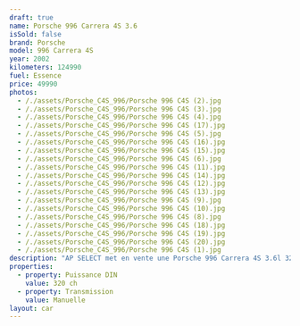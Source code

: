 ```yaml
---
draft: true
name: Porsche 996 Carrera 4S 3.6
isSold: false
brand: Porsche
model: 996 Carrera 4S
year: 2002
kilometers: 124990
fuel: Essence
price: 49990
photos:
  - /./assets/Porsche_C4S_996/Porsche 996 C4S (2).jpg
  - /./assets/Porsche_C4S_996/Porsche 996 C4S (3).jpg
  - /./assets/Porsche_C4S_996/Porsche 996 C4S (4).jpg
  - /./assets/Porsche_C4S_996/Porsche 996 C4S (17).jpg
  - /./assets/Porsche_C4S_996/Porsche 996 C4S (5).jpg
  - /./assets/Porsche_C4S_996/Porsche 996 C4S (16).jpg
  - /./assets/Porsche_C4S_996/Porsche 996 C4S (15).jpg
  - /./assets/Porsche_C4S_996/Porsche 996 C4S (6).jpg
  - /./assets/Porsche_C4S_996/Porsche 996 C4S (11).jpg
  - /./assets/Porsche_C4S_996/Porsche 996 C4S (14).jpg
  - /./assets/Porsche_C4S_996/Porsche 996 C4S (12).jpg
  - /./assets/Porsche_C4S_996/Porsche 996 C4S (13).jpg
  - /./assets/Porsche_C4S_996/Porsche 996 C4S (9).jpg
  - /./assets/Porsche_C4S_996/Porsche 996 C4S (10).jpg
  - /./assets/Porsche_C4S_996/Porsche 996 C4S (8).jpg
  - /./assets/Porsche_C4S_996/Porsche 996 C4S (18).jpg
  - /./assets/Porsche_C4S_996/Porsche 996 C4S (19).jpg
  - /./assets/Porsche_C4S_996/Porsche 996 C4S (20).jpg
  - /./assets/Porsche_C4S_996/Porsche 996 C4S (1).jpg
description: "AP SELECT met en vente une Porsche 996 Carrera 4S 3.6l 320ch boîte mécanique.\n\nModèle du 06/2002 avec 124900km.\n\nCouleur noir uni, intérieur cuir intégral noir,\n\nCarte grise française \U0001F1EB\U0001F1F7\n\nLe véhicule possède son carnet complet avec historique limpide et dossier factures.\n\nVendu avec une garantie complète 6 mois\n\nLes pneus et freins sont récents, aucun frais a prévoir.\n\nÉquipements et options :\n- Boîte mécanique 6\n- Freinage sport étriers rouge\n- Suspension PASM\n- Jantes 18\" Carrera 4S\n- Intérieur cuir intégral\n- Système son BOSE\n- Écussons Porsche sur les appuis têtes\n- Sièges confort électrique à mémoire\n- Sièges chauffants\n- Sytème alarme Porsche\n- Phares xénon +\n- Projecteurs de jour à LED\n- Fond de compteur blanc\n- Radars de recul\n- Régulateur de vitesse\n- Système Porsche navigation\n- Système Porsche téléphone embarqué\n- Affichage multifonctions plus\n- Climatisation\n- Éclairage et essuie-glaces automatique\n- Rétroviseurs électriques et chauffants\n- Rétroviseurs int / ext Electrochrome\n- Éclairage d’ambiance\n\nDisponible et visible sur RDV pour acheteur sérieux.\n\nPossibilité d'une garantie 3, 6 ou 12 mois en supplément.\n\nRéalisation des démarches d'immatriculation.\n\nAP SELECT c'est des solutions de courtage et conciergerie sur mesure pour profiter librement de sa passion et de son patrimoine.\n\nPrenez le volant, AP SELECT s'occupe du reste."
properties:
  - property: Puissance DIN
    value: 320 ch
  - property: Transmission
    value: Manuelle
layout: car
---
```


